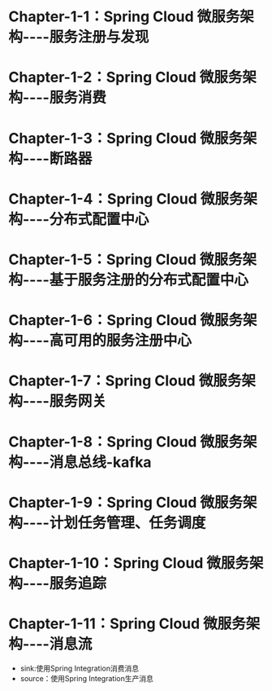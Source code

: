 # Chapter-1-1：Spring Cloud 微服务架构----服务注册与发现

# Chapter-1-2：Spring Cloud 微服务架构----服务消费

# Chapter-1-3：Spring Cloud 微服务架构----断路器

# Chapter-1-4：Spring Cloud 微服务架构----分布式配置中心

# Chapter-1-5：Spring Cloud 微服务架构----基于服务注册的分布式配置中心

# Chapter-1-6：Spring Cloud 微服务架构----高可用的服务注册中心

# Chapter-1-7：Spring Cloud 微服务架构----服务网关

# Chapter-1-8：Spring Cloud 微服务架构----消息总线-kafka

# Chapter-1-9：Spring Cloud 微服务架构----计划任务管理、任务调度

# Chapter-1-10：Spring Cloud 微服务架构----服务追踪

# Chapter-1-11：Spring Cloud 微服务架构----消息流
- sink:使用Spring Integration消费消息
- source：使用Spring Integration生产消息